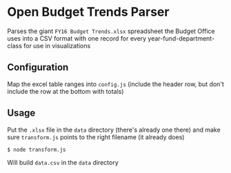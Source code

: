 # Open Budget Trends Parser
Parses the giant `FY16 Budget Trends.xlsx` spreadsheet the Budget Office uses into a CSV format with one record for every year-fund-department-class for use in visualizations

## Configuration
Map the excel table ranges into `config.js` (include the header row, but don't include the row at the bottom with totals)

## Usage
Put the `.xlsx` file in the `data` directory (there's already one there) and make sure `transform.js` points to the right filename (it already does)
```bash
$ node transform.js
```
Will build `data.csv` in the `data` directory
